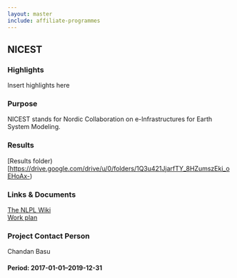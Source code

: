 ```yaml
---
layout: master
include: affiliate-programmes
---
```


## NICEST

### Highlights
Insert highlights here

### Purpose
NICEST stands for Nordic Collaboration on e-Infrastructures for Earth System Modeling.
 
### Results
[Results folder)[https://drive.google.com/drive/u/0/folders/1Q3u421JjarfTY_8HZumszEki_oEHoAx-)
 
### Links & Documents
[The NLPL Wiki](https://wiki.neic.no/wiki/NICEST) <br/>
[Work plan](https://wiki.neic.no/w/ext/img_auth.php/3/37/20161125_NeIC_ESM_work_plan_approved.pdf)

### Project Contact Person
Chandan Basu

#### Period: 2017-01-01–2019-12-31
